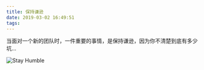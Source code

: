 ```yaml
---
title: 保持谦逊
date: 2019-03-02 16:49:51
tags:
---
```

当面对一个新的团队时，一件重要的事情，是保持谦逊，因为你不清楚到底有多少坑...

![Stay Humble](/img/2019/stay-humble.png)
